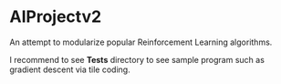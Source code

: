 AIProjectv2
===========

An attempt to modularize popular Reinforcement Learning algorithms.

I recommend to see **Tests** directory to see sample program such as gradient descent via tile coding.
